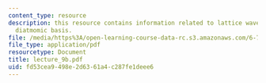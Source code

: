 ```yaml
---
content_type: resource
description: this resource contains information related to lattice waves in 1D with
  diatmomic basis.
file: /media/https%3A/open-learning-course-data-rc.s3.amazonaws.com/6-730-physics-for-solid-state-applications-spring-2003/fd53cea9498e2d6361a4c287fe1deee6_lecture_9b.pdf
file_type: application/pdf
resourcetype: Document
title: lecture_9b.pdf
uid: fd53cea9-498e-2d63-61a4-c287fe1deee6
---
```

